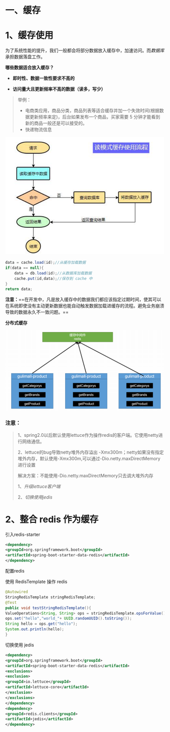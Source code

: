 # 一、缓存

# 1、缓存使用

为了系统性能的提升，我们一般都会将部分数据放入缓存中，加速访问。而*数据库*承担数据落盘工作。

**哪些数据适合放入缓存？**

* **即时性、数据一致性要求不高的**

* **访问量大且更新频率不高的数据（读多，写少）**

> 举例：
>
> * 电商类应用，商品分类，商品列表等适合缓存并加一个失效时间(根据数据更新频率来定)，后台如果发布一个商品，买家需要 5 分钟才能看到新的商品一般还是可以接受的。
> * 快递物流信息

![image-20230228124711064](../../../images/image-20230228124711064.png)

```java
data = cache.load(id);//从缓存加载数据
if(data == null){
	data = db.load(id);//从数据库加载数据
	cache.put(id,data);//保存到 cache 中
}
return data;
```

**注意：**==在开发中，凡是放入缓存中的数据我们都应该指定过期时间，使其可以在系统即使没有主动更新数据也能自动触发数据加载进缓存的流程。避免业务崩溃导致的数据永久不一致问题。==

**分布式缓存**

![image-20230228125450797](../../../images/image-20230228125450797.png)

### 注意：

> 1、spring2.0以后默认使用lettuce作为操作redis的客户端。它使用netty进行网络通信。
>
> 2、lettuce的bug导致netty堆外内存溢出 -Xmx300m；netty如果没有指定堆外内存，默认使用-Xmx300m,可以通过-Dio.netty.maxDirectMemory进行设置
>
> 解决方案：不能使用-Dio.netty.maxDirectMemory只去调大堆外内存
>
> 1、*升级lettuce客户端*
>
> 2、*切换使用jedis*

# 2、整合 redis 作为缓存

引入redis-starter

```xml
<dependency>
<groupId>org.springframework.boot</groupId>
<artifactId>spring-boot-starter-data-redis</artifactId>
</dependency>
```

配置redis

使用 RedisTemplate 操作 redis

```java
@Autowired
StringRedisTemplate stringRedisTemplate;
@Test
public void testStringRedisTemplate(){
ValueOperations<String, String> ops = stringRedisTemplate.opsForValue();
ops.set("hello","world_"+ UUID.randomUUID().toString());
String hello = ops.get("hello");
System.out.println(hello);
}
```

切换使用 jedis

```xml
<dependency>
<groupId>org.springframework.boot</groupId>
<artifactId>spring-boot-starter-data-redis</artifactId>
<exclusions>
<exclusion>
<groupId>io.lettuce</groupId>
<artifactId>lettuce-core</artifactId>
</exclusion>
</exclusions>
</dependency>
<dependency>
<groupId>redis.clients</groupId>
<artifactId>jedis</artifactId>
</dependency>
```

